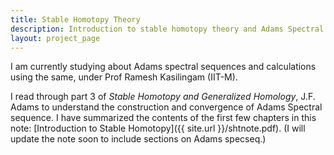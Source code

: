 ```yaml
---
title: Stable Homotopy Theory
description: Introduction to stable homotopy theory and Adams Spectral sequences
layout: project_page
---
```


I am currently studying about Adams spectral sequences and calculations using the same, under Prof Ramesh Kasilingam (IIT-M).

I read through part 3 of _Stable Homotopy and Generalized Homology_, J.F. Adams to understand the construction and convergence of Adams Spectral sequence.
I have summarized the contents of the first few chapters in this note: [Introduction to Stable Homotopy]({{ site.url }}/shtnote.pdf). (I will update the note soon to include sections on Adams specseq.)
